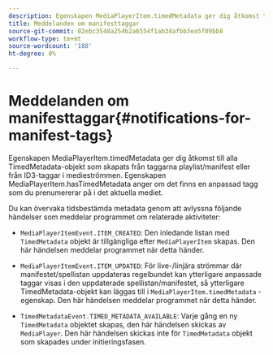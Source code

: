```yaml
---
description: Egenskapen MediaPlayerItem.timedMetadata ger dig åtkomst till alla TimedMetadata-objekt som skapats från taggarna playlist/manifest eller från ID3-taggar i medieströmmen. Egenskapen MediaPlayerItem.hasTimedMetadata anger om det finns en anpassad tagg som du prenumererar på i det aktuella mediet.
title: Meddelanden om manifesttaggar
source-git-commit: 02ebc3548a254b2a6554f1ab34afbb3ea5f09bb8
workflow-type: tm+mt
source-wordcount: '188'
ht-degree: 0%

---
```


# Meddelanden om manifesttaggar{#notifications-for-manifest-tags}

Egenskapen MediaPlayerItem.timedMetadata ger dig åtkomst till alla TimedMetadata-objekt som skapats från taggarna playlist/manifest eller från ID3-taggar i medieströmmen. Egenskapen MediaPlayerItem.hasTimedMetadata anger om det finns en anpassad tagg som du prenumererar på i det aktuella mediet.

Du kan övervaka tidsbestämda metadata genom att avlyssna följande händelser som meddelar programmet om relaterade aktiviteter:

* `MediaPlayerItemEvent.ITEM_CREATED`: Den inledande listan med `TimedMetadata` objekt är tillgängliga efter `MediaPlayerItem` skapas. Den här händelsen meddelar programmet när detta händer.

* `MediaPlayerItemEvent.ITEM_UPDATED`: För live-/linjära strömmar där manifestet/spellistan uppdateras regelbundet kan ytterligare anpassade taggar visas i den uppdaterade spellistan/manifestet, så ytterligare TimedMetadata-objekt kan läggas till i `MediaPlayerItem.timedMetadata` -egenskap. Den här händelsen meddelar programmet när detta händer.

* `TimedMetadataEvent.TIMED_METADATA_AVAILABLE`: Varje gång en ny `TimedMetadata` objektet skapas, den här händelsen skickas av `MediaPlayer`. Den här händelsen skickas inte för `TimedMetadata` objekt som skapades under initieringsfasen.
